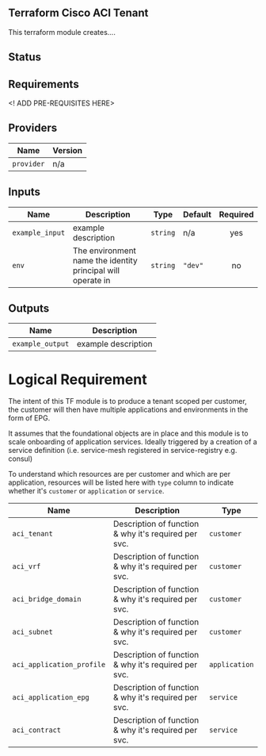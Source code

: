 ## Terraform Cisco ACI Tenant

This terraform module creates....

## Status

## Requirements

<! ADD PRE-REQUISITES HERE>

## Providers

| Name | Version |
|------|---------|
| `provider` | n/a |

## Inputs

| Name | Description | Type | Default | Required |
|------|-------------|------|---------|:--------:|
| `example_input` | example description | `string` | n/a | yes |
| `env` | The environment name the identity principal will operate in | `string` | `"dev"` | no |

## Outputs

| Name | Description |
|------|-------------|
| `example_output` | example description |


# Logical Requirement

The intent of this TF module is to produce a tenant scoped per customer, the
customer will then have multiple applications and environments in the form of
EPG.

It assumes that the foundational objects are in place and this module is to
scale onboarding of application services.  Ideally triggered by a creation of a
service definition (i.e. service-mesh registered in service-registry e.g. consul)

To understand which resources are per customer and which are per application,
resources will be listed here with `type` column to indicate whether it's `customer`
or `application` or `service`.

| Name                      | Description                                          | Type          |
| ------                    | -------------                                        | ----          |
| `aci_tenant`              | Description of function & why it's required per svc. | `customer`    |
| `aci_vrf`                 | Description of function & why it's required per svc. | `customer`    |
| `aci_bridge_domain`       | Description of function & why it's required per svc. | `customer`    |
| `aci_subnet`              | Description of function & why it's required per svc. | `customer`    |
| `aci_application_profile` | Description of function & why it's required per svc. | `application` |
| `aci_application_epg`     | Description of function & why it's required per svc. | `service`     |
| `aci_contract`            | Description of function & why it's required per svc. | `service`     |
